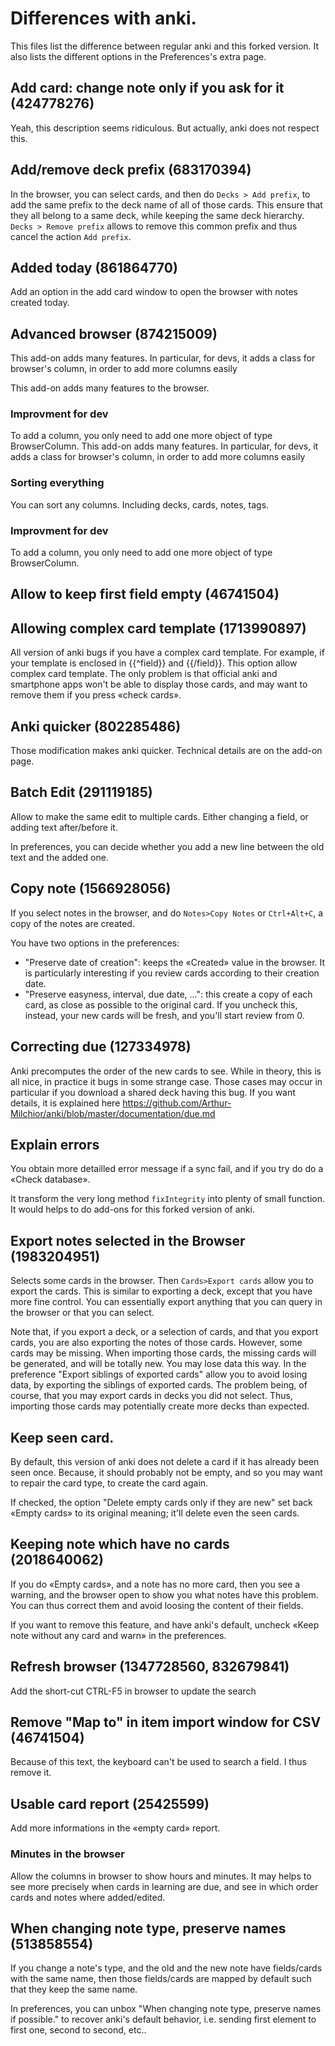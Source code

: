 # Differences with anki.
This files list the difference between regular anki and this forked
version. It also lists the different options in the Preferences's extra page.

## Add card: change note only if you ask for it (424778276)
Yeah, this description seems ridiculous. But actually, anki does not
respect this.

## Add/remove deck prefix (683170394)
In the browser, you can select cards, and then do `Decks > Add
prefix`, to add the same prefix to the deck name of all of those
cards. This ensure that they all belong to a same deck, while keeping
the same deck hierarchy. `Decks > Remove prefix` allows to remove this
common prefix and thus cancel the action `Add prefix`.

## Added today (861864770)
Add an option in the add card window to open the browser with notes
created today.


## Advanced browser (874215009)
This add-on adds many features. In particular, for devs, it adds a
class for browser's column, in order to add more columns easily

This add-on adds many features to the browser.

### Improvment for dev
To add a column, you only need to add one more object of type BrowserColumn.
This add-on adds many features. In particular, for devs, it adds a
class for browser's column, in order to add more columns easily

### Sorting everything
You can sort any columns. Including decks, cards, notes, tags.

### Improvment for dev
To add a column, you only need to add one more object of type BrowserColumn.

## Allow to keep first field empty (46741504)

## Allowing complex card template (1713990897)
All version of anki bugs if you have a complex card template. For example,
if your template is enclosed in {{^field}} and {{/field}}. This option
allow complex card template. The only problem is that official anki
and smartphone apps won't be able to display those cards, and may want
to remove them if you press «check cards».

## Anki quicker (802285486)
Those modification makes anki quicker. Technical details are on the
add-on page.

## Batch Edit (291119185)
Allow to make the same edit to multiple cards. Either changing a
field, or adding text after/before it.

In preferences, you can decide whether you add a new line between the
old text and the added one.

## Copy note (1566928056)
If you select notes in the browser, and do `Notes>Copy Notes` or
`Ctrl+Alt+C`, a copy of the notes are created.

You have two options in the preferences:
* "Preserve date of creation": keeps the «Created» value in the
  browser. It is particularly interesting if you review cards
  according to their creation date.
* "Preserve easyness, interval, due date, ...": this create a copy of
  each card, as close as possible to the original card. If you uncheck
  this, instead, your new cards will be fresh, and you'll start review
  from 0.

## Correcting due (127334978)
Anki precomputes the order of the new cards to see. While in theory,
this is all nice, in practice it bugs in some strange case. Those
cases may occur in particular if you download a shared deck having
this bug. If you want details, it is explained here
https://github.com/Arthur-Milchior/anki/blob/master/documentation/due.md

## Explain errors
You obtain more detailled error message if a sync fail, and if you try
do do a «Check database».

It transform the very long method `fixIntegrity` into plenty of small
function. It would helps to do add-ons for this forked version of anki.

## Export notes selected in the Browser (1983204951)
Selects some cards in the browser. Then `Cards>Export cards` allow you
to export the cards. This is similar to exporting a deck, except that
you have more fine control. You can essentially export anything that
you can query in the browser or that you can select.

Note that, if you export a deck, or a selection of cards, and that you
export cards, you are also exporting the notes of those
cards. However, some cards may be missing. When importing those cards,
the missing cards will be generated, and will be totally new. You may
lose data this way.  In the preference "Export siblings of exported
cards" allow you to avoid losing data, by exporting the siblings of
exported cards. The problem being, of course, that you may export
cards in decks you did not select. Thus, importing those cards may
potentially create more decks than expected.

## Keep seen card.
By default, this version of anki does not delete a card if it has
already been seen once. Because, it should probably not be empty, and
so you may want to repair the card type, to create the card again.

If checked, the option "Delete empty cards only if they are new" set
back «Empty cards» to its original meaning; it'll delete even the seen
cards.

## Keeping note which have no cards (2018640062)
If you do «Empty cards», and a note has no more card, then you see a
warning, and the browser open to show you what notes have this
problem. You can thus correct them and avoid loosing the content of
their fields.

If you want to remove this feature, and have anki's default, uncheck
«Keep note without any card and warn» in the preferences.

## Refresh browser (1347728560, 832679841)
Add the short-cut CTRL-F5 in browser to update the search

## Remove "Map to" in item import window for CSV (46741504)
Because of this text, the keyboard can't be used to search a field. I
thus remove it.

## Usable card report (25425599)
Add more informations in the «empty card» report.
### Minutes in the browser
Allow the columns in browser to show hours and minutes. It may helps
to see more precisely when cards in learning are due, and see in which
order cards and notes where added/edited.

## When changing note type, preserve names (513858554)
If you change a note's type, and the old and the new note have
fields/cards with the same name, then those fields/cards are mapped by
default such that they keep the same name.

In preferences, you can unbox "When changing note type, preserve names
if possible." to recover anki's default behavior, i.e. sending first
element to first one, second to second, etc..

